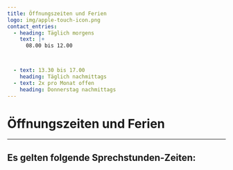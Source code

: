 ```yaml
---
title: Öffnungszeiten und Ferien
logo: img/apple-touch-icon.png
contact_entries:
  - heading: Täglich morgens
    text: |+
      08.00 bis 12.00



  - text: 13.30 bis 17.00
    heading: Täglich nachmittags
  - text: 2x pro Monat offen
    heading: Donnerstag nachmittags
---
```

# Ö﻿ffnungszeiten und Ferien

-----

## Es gelten folgende Sprechstunden-Zeiten: